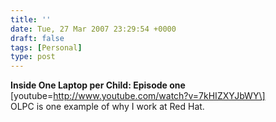 ```yaml
---
title: ''
date: Tue, 27 Mar 2007 23:29:54 +0000
draft: false
tags: [Personal]
type: post
---
```


**Inside One Laptop per Child: Episode one** \[youtube=http://www.youtube.com/watch?v=7kHIZXYJbWY\]  
OLPC is one example of why I work at Red Hat.